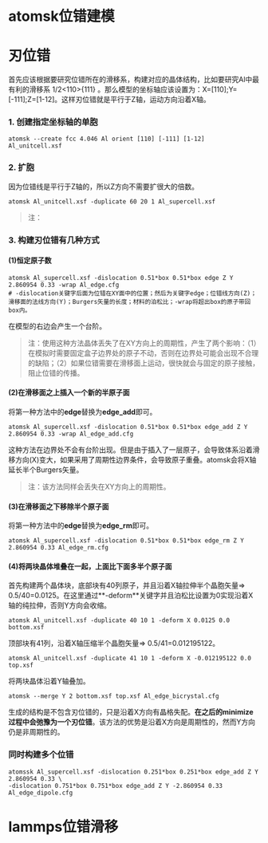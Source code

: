 # atomsk位错建模
# 刃位错
首先应该根据要研究位错所在的滑移系，构建对应的晶体结构，比如要研究Al中最有利的滑移系 1/2<110>{111} 。那么模型的坐标轴应该设置为：X=[110];Y=[-111];Z=[1-12]。这样刃位错就是平行于Z轴，运动方向沿着X轴。

### 1. 创建指定坐标轴的单胞

```
atomsk --create fcc 4.046 Al orient [110] [-111] [1-12] Al_unitcell.xsf
```
### 2. 扩胞

因为位错线是平行于Z轴的，所以Z方向不需要扩很大的倍数。
```
atomsk Al_unitcell.xsf -duplicate 60 20 1 Al_supercell.xsf
```
> 注：

### 3. 构建刃位错有几种方式
#### (1)恒定原子数

```
atomsk Al_supercell.xsf -dislocation 0.51*box 0.51*box edge Z Y 2.860954 0.33 -wrap Al_edge.cfg
# -dislocation关键字后面为位错在XY面中的位置；然后为关键字edge；位错线方向(Z)；滑移面的法线方向(Y)；Burgers矢量的长度；材料的泊松比；-wrap将超出box的原子带回box内。
```
在模型的右边会产生一个台阶。

> 注：使用这种方法晶体丢失了在XY方向上的周期性，产生了两个影响：（1）在模拟时需要固定盒子边界处的原子不动，否则在边界处可能会出现不合理的缺陷；（2）如果位错需要在滑移面上运动，很快就会与固定的原子接触，阻止位错的传播。

#### (2)在滑移面之上插入一个新的半原子面
将第一种方法中的**edge**替换为**edge_add**即可。

```
atomsk Al_supercell.xsf -dislocation 0.51*box 0.51*box edge_add Z Y 2.860954 0.33 -wrap Al_edge_add.cfg
```
这种方法在边界处不会有台阶出现。但是由于插入了一层原子，会导致体系沿着滑移方向(X)变大，如果采用了周期性边界条件，会导致原子重叠。atomsk会将X轴延长半个Burgers矢量。

> 注：该方法同样会丢失在XY方向上的周期性。

#### (3)在滑移面之下移除半个原子面
将第一种方法中的**edge**替换为**edge_rm**即可。

```
atomsk Al_supercell.xsf -dislocation 0.51*box 0.51*box edge_rm Z Y 2.860954 0.33 Al_edge_rm.cfg
```

#### (4)将两块晶体堆叠在一起，上面比下面多半个原子面
首先构建两个晶体块，底部块有40列原子，并且沿着X轴拉伸半个晶胞矢量=> 0.5/40=0.0125。在这里通过**-deform**关键字并且泊松比设置为0实现沿着X轴的纯拉伸，否则Y方向会收缩。

```
atomsk Al_unitcell.xsf -duplicate 40 10 1 -deform X 0.0125 0.0 bottom.xsf
```
顶部块有41列，沿着X轴压缩半个晶胞矢量=> 0.5/41=0.012195122。

```
atomsk Al_unitcell.xsf -duplicate 41 10 1 -deform X -0.012195122 0.0 top.xsf
```
将两块晶体沿着Y轴叠加。

```
atomsk --merge Y 2 bottom.xsf top.xsf Al_edge_bicrystal.cfg
```
生成的结构是不包含刃位错的，只是沿着X方向有晶格失配。**在之后的minimize过程中会弛豫为一个刃位错**。该方法的优势是沿着X方向是周期性的，然而Y方向仍是非周期性的。

### 同时构建多个位错

```
atomssk Al_supercell.xsf -dislocation 0.251*box 0.251*box edge_add Z Y 2.860954 0.33 \
-dislocation 0.751*box 0.751*box edge_add Z Y -2.860954 0.33 Al_edge_dipole.cfg
```




# lammps位错滑移